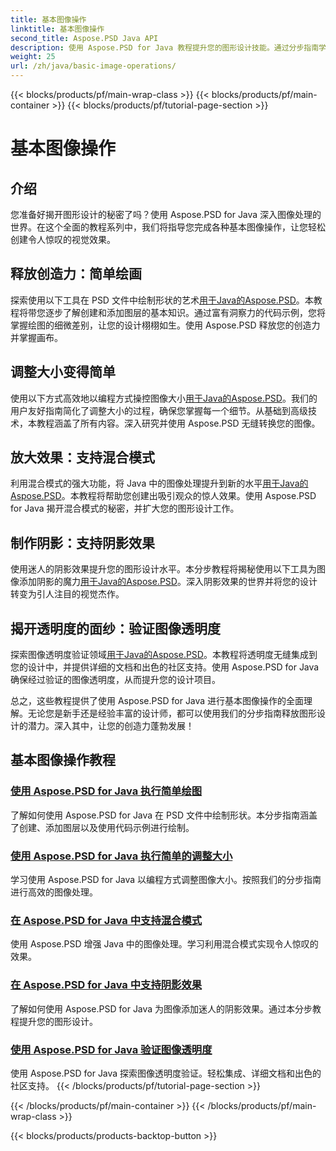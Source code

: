 ```yaml
---
title: 基本图像操作
linktitle: 基本图像操作
second_title: Aspose.PSD Java API
description: 使用 Aspose.PSD for Java 教程提升您的图形设计技能。通过分步指南学习绘图、调整大小、混合模式和透明度验证。
weight: 25
url: /zh/java/basic-image-operations/
---
```


{{< blocks/products/pf/main-wrap-class >}}
{{< blocks/products/pf/main-container >}}
{{< blocks/products/pf/tutorial-page-section >}}

# 基本图像操作


## 介绍

您准备好揭开图形设计的秘密了吗？使用 Aspose.PSD for Java 深入图像处理的世界。在这个全面的教程系列中，我们将指导您完成各种基本图像操作，让您轻松创建令人惊叹的视觉效果。

## 释放创造力：简单绘画

探索使用以下工具在 PSD 文件中绘制形状的艺术[用于Java的Aspose.PSD](./simple-drawing/)。本教程将带您逐步了解创建和添加图层的基本知识。通过富有洞察力的代码示例，您将掌握绘图的细微差别，让您的设计栩栩如生。使用 Aspose.PSD 释放您的创造力并掌握画布。

## 调整大小变得简单

使用以下方式高效地以编程方式操控图像大小[用于Java的Aspose.PSD](./simple-resizing/)。我们的用户友好指南简化了调整大小的过程，确保您掌握每一个细节。从基础到高级技术，本教程涵盖了所有内容。深入研究并使用 Aspose.PSD 无缝转换您的图像。

## 放大效果：支持混合模式

利用混合模式的强大功能，将 Java 中的图像处理提升到新的水平[用于Java的Aspose.PSD](./support-blend-modes/)。本教程将帮助您创建出吸引观众的惊人效果。使用 Aspose.PSD for Java 揭开混合模式的秘密，并扩大您的图形设计工作。

## 制作阴影：支持阴影效果

使用迷人的阴影效果提升您的图形设计水平。本分步教程将揭秘使用以下工具为图像添加阴影的魔力[用于Java的Aspose.PSD](./support-shadow-effect/)。深入阴影效果的世界并将您的设计转变为引人注目的视觉杰作。

## 揭开透明度的面纱：验证图像透明度

探索图像透明度验证领域[用于Java的Aspose.PSD](./verify-image-transparency/)。本教程将透明度无缝集成到您的设计中，并提供详细的文档和出色的社区支持。使用 Aspose.PSD for Java 确保经过验证的图像透明度，从而提升您的设计项目。

总之，这些教程提供了使用 Aspose.PSD for Java 进行基本图像操作的全面理解。无论您是新手还是经验丰富的设计师，都可以使用我们的分步指南释放图形设计的潜力。深入其中，让您的创造力蓬勃发展！
## 基本图像操作教程
### [使用 Aspose.PSD for Java 执行简单绘图](./simple-drawing/)
了解如何使用 Aspose.PSD for Java 在 PSD 文件中绘制形状。本分步指南涵盖了创建、添加图层以及使用代码示例进行绘制。
### [使用 Aspose.PSD for Java 执行简单的调整大小](./simple-resizing/)
学习使用 Aspose.PSD for Java 以编程方式调整图像大小。按照我们的分步指南进行高效的图像处理。
### [在 Aspose.PSD for Java 中支持混合模式](./support-blend-modes/)
使用 Aspose.PSD 增强 Java 中的图像处理。学习利用混合模式实现令人惊叹的效果。
### [在 Aspose.PSD for Java 中支持阴影效果](./support-shadow-effect/)
了解如何使用 Aspose.PSD for Java 为图像添加迷人的阴影效果。通过本分步教程提升您的图形设计。
### [使用 Aspose.PSD for Java 验证图像透明度](./verify-image-transparency/)
使用 Aspose.PSD for Java 探索图像透明度验证。轻松集成、详细文档和出色的社区支持。
{{< /blocks/products/pf/tutorial-page-section >}}

{{< /blocks/products/pf/main-container >}}
{{< /blocks/products/pf/main-wrap-class >}}

{{< blocks/products/products-backtop-button >}}
